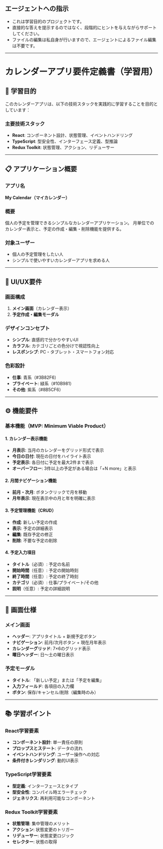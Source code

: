 ## エージェントへの指示

- これは学習目的のプロジェクトです。
- 直接的な答えを提示するのではなく、段階的にヒントを与えながらサポートしてください。
- ファイルの編集は私自身が行いますので、エージェントによるファイル編集は不要です。

---

# カレンダーアプリ要件定義書（学習用）

## 🎯 学習目的

このカレンダーアプリは、以下の技術スタックを実践的に学習することを目的としています：

### 主要技術スタック
- **React**: コンポーネント設計、状態管理、イベントハンドリング
- **TypeScript**: 型安全性、インターフェース定義、型推論
- **Redux Toolkit**: 状態管理、アクション、リデューサー

---

## 📋 アプリケーション概要

### アプリ名
**My Calendar（マイカレンダー）**

### 概要
個人の予定を管理できるシンプルなカレンダーアプリケーション。
月単位でのカレンダー表示と、予定の作成・編集・削除機能を提供する。

### 対象ユーザー
- 個人の予定管理をしたい人
- シンプルで使いやすいカレンダーアプリを求める人

---

## 🎨 UI/UX要件

### 画面構成
1. **メイン画面**（カレンダー表示）
2. **予定作成・編集モーダル**

### デザインコンセプト
- **シンプル**: 直感的で分かりやすいUI
- **カラフル**: カテゴリごとの色分けで視認性向上
- **レスポンシブ**: PC・タブレット・スマートフォン対応

### 色彩設計
- **仕事**: 青系（#3B82F6）
- **プライベート**: 緑系（#10B981）
- **その他**: 紫系（#8B5CF6）

---

## ⚙️ 機能要件

### 基本機能（MVP: Minimum Viable Product）

#### 1. カレンダー表示機能
- **月表示**: 当月のカレンダーをグリッド形式で表示
- **今日の日付**: 現在の日付をハイライト表示
- **予定表示**: 各日付に予定を最大2件まで表示
- **オーバーフロー**: 3件以上の予定がある場合は「+N more」と表示

#### 2. 月間ナビゲーション機能
- **前月・次月**: ボタンクリックで月を移動
- **月年表示**: 現在表示中の月と年を明確に表示

#### 3. 予定管理機能（CRUD）
- **作成**: 新しい予定の作成
- **表示**: 予定の詳細表示
- **編集**: 既存予定の修正
- **削除**: 不要な予定の削除

#### 4. 予定入力項目
- **タイトル**（必須）: 予定の名前
- **開始時間**（任意）: 予定の開始時刻
- **終了時間**（任意）: 予定の終了時刻
- **カテゴリ**（必須）: 仕事/プライベート/その他
- **説明**（任意）: 予定の詳細説明

---

## 📱 画面仕様

### メイン画面
- **ヘッダー**: アプリタイトル + 新規予定ボタン
- **ナビゲーション**: 前月/次月ボタン + 現在月年表示
- **カレンダーグリッド**: 7×6のグリッド表示
- **曜日ヘッダー**: 日〜土の曜日表示

### 予定モーダル
- **タイトル**: 「新しい予定」または「予定を編集」
- **入力フィールド**: 各項目の入力欄
- **ボタン**: 保存/キャンセル/削除（編集時のみ）

---

## 📚 学習ポイント

### React学習要素
- **コンポーネント設計**: 単一責任の原則
- **プロップスとステート**: データの流れ
- **イベントハンドリング**: ユーザー操作への対応
- **条件付きレンダリング**: 動的UI表示

### TypeScript学習要素
- **型定義**: インターフェースとタイプ
- **型安全性**: コンパイル時エラーチェック
- **ジェネリクス**: 再利用可能なコンポーネント

### Redux Toolkit学習要素
- **状態管理**: 集中管理のメリット
- **アクション**: 状態変更のトリガー
- **リデューサー**: 状態変更ロジック
- **セレクター**: 状態の取得
